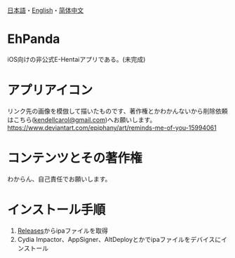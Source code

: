 [日本語](https://github.com/arakitatsuzou/EhPanda/blob/main/README.md)・[English](https://github.com/arakitatsuzou/EhPanda/edit/main/README.en.md)・[简体中文](https://github.com/arakitatsuzou/EhPanda/edit/main/README.chs.md)

# EhPanda
iOS向けの非公式E-Hentaiアプリである。(未完成)

# アプリアイコン
リンク先の画像を模倣して描いたものです、著作権とかわかんないから削除依頼はこちら(kendellcarol@gmail.com)へお願いします。
https://www.deviantart.com/epiphany/art/reminds-me-of-you-15994061

# コンテンツとその著作権
わからん、自己責任でお願いします。

# インストール手順
1. [Releases](https://cydia-app.com/cydia-impactor/)からipaファイルを取得
2. Cydia Impactor、AppSigner、AltDeployとかでipaファイルをデバイスにインストール
